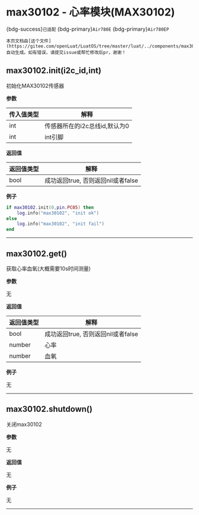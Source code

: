 # max30102 - 心率模块(MAX30102)

{bdg-success}`已适配` {bdg-primary}`Air780E` {bdg-primary}`Air780EP`

```{note}
本页文档由[这个文件](https://gitee.com/openLuat/LuatOS/tree/master/luat/../components/max30102/luat_lib_max30102.c)自动生成。如有错误，请提交issue或帮忙修改后pr，谢谢！
```


## max30102.init(i2c_id,int)



初始化MAX30102传感器

**参数**

|传入值类型|解释|
|-|-|
|int|传感器所在的i2c总线id,默认为0|
|int|int引脚|

**返回值**

|返回值类型|解释|
|-|-|
|bool|成功返回true, 否则返回nil或者false|

**例子**

```lua
if max30102.init(0,pin.PC05) then
    log.info("max30102", "init ok")
else
    log.info("max30102", "init fail")
end

```

---

## max30102.get()



获取心率血氧(大概需要10s时间测量)

**参数**

无

**返回值**

|返回值类型|解释|
|-|-|
|bool|成功返回true, 否则返回nil或者false|
|number|心率|
|number|血氧|

**例子**

无

---

## max30102.shutdown()



关闭max30102

**参数**

无

**返回值**

无

**例子**

无

---

